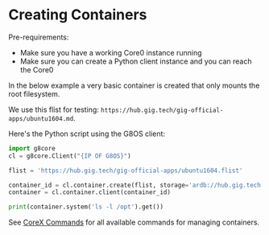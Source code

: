 # Creating Containers

Pre-requirements:

- Make sure you have a working Core0 instance running
- Make sure you can create a Python client instance and you can reach the Core0

In the below example a very basic container is created that only mounts the root filesystem.

We use this flist for testing: `https://hub.gig.tech/gig-official-apps/ubuntu1604.md`.

Here's the Python script using the G8OS client:

```python
import g8core
cl = g8core.Client("{IP OF G8OS}")

flist = 'https://hub.gig.tech/gig-official-apps/ubuntu1604.flist'

container_id = cl.container.create(flist, storage='ardb://hub.gig.tech:16379')
container = cl.container.client(container_id)

print(container.system('ls -l /opt').get())
```

See [CoreX Commands](../interacting/commands/corex.md) for all available commands for managing containers.
